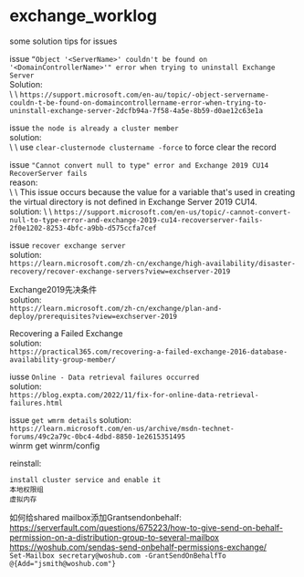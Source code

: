 # exchange_worklog
some solution tips for issues  

issue `“Object '<ServerName>' couldn't be found on '<DomainControllerName>'" error when trying to uninstall Exchange Server`  
Solution:  
\ \ `https://support.microsoft.com/en-au/topic/-object-servername-couldn-t-be-found-on-domaincontrollername-error-when-trying-to-uninstall-exchange-server-2dcfb94a-7f58-4a5e-8b59-d0ae12c63e1a`  

issue `the node is already a cluster member`  
solution:  
\ \ use `clear-clusternode clustername -force` to force clear the record  

issue `"Cannot convert null to type" error and Exchange 2019 CU14 RecoverServer fails`  
reason:  
\ \ This issue occurs because the value for a variable that's used in creating the virtual directory is not defined in Exchange Server 2019 CU14.   
solution:
\ \ `https://support.microsoft.com/en-us/topic/-cannot-convert-null-to-type-error-and-exchange-2019-cu14-recoverserver-fails-2f0e1202-8253-4bfc-a9bb-d575ccfa7cef`  

issue `recover exchange server`  
solution:  
  `https://learn.microsoft.com/zh-cn/exchange/high-availability/disaster-recovery/recover-exchange-servers?view=exchserver-2019`  

Exchange2019先决条件  
solution:  
  `https://learn.microsoft.com/zh-cn/exchange/plan-and-deploy/prerequisites?view=exchserver-2019`  

Recovering a Failed Exchange   
solution:  
  `https://practical365.com/recovering-a-failed-exchange-2016-database-availability-group-member/`  

iusse `Online - Data retrieval failures occurred`  
solution:  
  `https://blog.expta.com/2022/11/fix-for-online-data-retrieval-failures.html`  

issue `get wmrm details`
solution:  
  `https://learn.microsoft.com/en-us/archive/msdn-technet-forums/49c2a79c-0bc4-4dbd-8850-1e2615351495`  
  winrm get winrm/config  

reinstall:  
```
install cluster service and enable it
本地权限组
虚拟内存
```  

如何给shared mailbox添加Grantsendonbehalf:  
https://serverfault.com/questions/675223/how-to-give-send-on-behalf-permission-on-a-distribution-group-to-several-mailbox  
https://woshub.com/sendas-send-onbehalf-permissions-exchange/  
`Set-Mailbox secretary@woshub.com -GrantSendOnBehalfTo @{Add="jsmith@woshub.com"}`  





